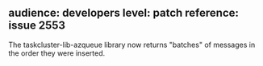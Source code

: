 audience: developers
level: patch
reference: issue 2553
---
The taskcluster-lib-azqueue library now returns "batches" of messages in the order they were inserted.
